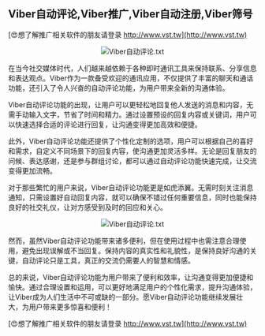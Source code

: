 ## **Viber自动评论,Viber推广,Viber自动注册,Viber筛号**

[😍想了解推广相关软件的朋友请登录 http://www.vst.tw](http://www.vst.tw)

 <center><img src="https://vst.tw/MP4/tuiguang/png/7.png" alt="Viber自动评论.txt"></center>

在当今社交媒体时代，人们越来越依赖于各种即时通讯工具来保持联系、分享信息和表达观点。Viber作为一款备受欢迎的通讯应用，不仅提供了丰富的聊天和通话功能，还引入了令人兴奋的自动评论功能，为用户带来全新的沟通体验。

Viber自动评论功能的出现，让用户可以更轻松地回复他人发送的消息和内容，无需手动输入文字，节省了时间和精力。通过设置预设的回复内容或关键词，用户可以快速选择合适的评论进行回复，让沟通变得更加高效和便捷。

此外，Viber自动评论功能还提供了个性化定制的选项，用户可以根据自己的喜好和需求，自定义不同场景下的回复内容，使沟通更加灵活多样。无论是回复朋友的问候、表达感谢，还是参与群组讨论，都可以通过自动评论功能快速完成，让交流变得更加流畅。

对于那些繁忙的用户来说，Viber自动评论功能更是如虎添翼。无需时刻关注消息通知，只需设置好自动回复内容，就可以确保不错过任何重要信息，同时也能保持良好的社交礼仪，让对方感受到及时的回应和关心。

 <center><img src="https://vst.tw/MP4/tuiguang/png/8.png" alt="Viber自动评论.txt"></center>

然而，虽然Viber自动评论功能带来诸多便利，但在使用过程中也需注意合理使用，避免出现误解或不当回复。保持内容的真实性和礼貌性，是保持良好沟通的关键，自动评论只是工具，真正的交流仍需要人的智慧和情感。

总的来说，Viber自动评论功能为用户带来了便利和效率，让沟通变得更加便捷和愉快。通过合理设置和运用，可以更好地满足用户的个性化需求，提升沟通体验，让Viber成为人们生活中不可或缺的一部分。愿Viber自动评论功能继续发展壮大，为用户带来更多惊喜和便利！

[😍想了解推广相关软件的朋友请登录 http://www.vst.tw](http://www.vst.tw)



